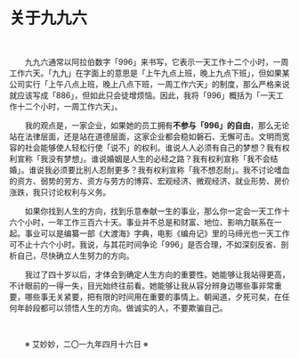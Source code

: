 # 关于九九六

&emsp;&emsp;

&emsp;&emsp;九九六通常以阿拉伯数字「996」来书写，它表示一天工作十二个小时，一周工作六天。「九九」在字面上的意思是「上午九点上班，晚上九点下班」，但如果某公司实行「上午八点上班，晚上八点下班，一周工作六天」的制度，那么严格来说就应该写成「886」，但如此只会徒增烦恼。因此，我将「996」概括为「一天工作十二个小时，一周工作六天」。

&emsp;&emsp;我的观点是，一家企业，如果她的员工拥有**不参与「996」的自由**，那么无论站在法律层面，还是站在道德层面，这家企业都会稳如磐石、无懈可击。文明而宽容的社会能够使人轻松行使「说不」的权利。谁说人人必须有自己的梦想？我有权利宣称「我没有梦想」。谁说婚姻是人生的必经之路？我有权利宣称「我不会结婚」。谁说我必须要比别人忍耐更多？我有权利宣称「我不想忍耐」。我不讨论嗜血的资方、弱势的劳方、资方与劳方的博弈、宏观经济、微观经济、就业形势、房价涨跌，我只讨论权利与义务。

&emsp;&emsp;如果你找到人生的方向，找到乐意奉献一生的事业，那么你一定会一天工作十六个小时，一年工作三百六十天。事业并不总是和财富、地位、影响力联系在一起。事业可以是编纂一部《大渡海》字典，电影《编舟记》里的马缔光也一天工作可不止十六个小时。我说，与其花时间争论「996」是否合理，不如深刻反省、剖析自己，尽快确立人生努力的方向。

&emsp;&emsp;我过了四十岁以后，才体会到确定人生方向的重要性。她能够让我站得更高，不计眼前的一得一失，目光始终往前看。她能够让我从容分辨身边哪些事非常重要，哪些事无关紧要，把有限的时间用在重要的事情上。朝闻道，夕死可矣，在任何年龄段都可以领悟人生的方向。做诚实的人，不要欺骗自己。

&emsp;&emsp;

&emsp;&emsp;※ 艾妙妙，二〇一九年四月十六日 ※